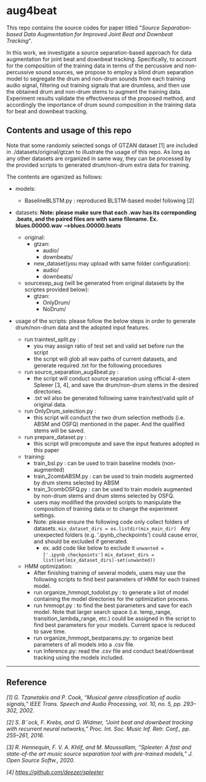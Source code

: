 # aug4beat

This repo contains the source codes for paper titled 
"*Source Separation-based Data Augmentation for Improved Joint Beat and Downbeat Tracking*".


In this work, we investigate a source separation-based approach for data augmentation for joint beat and downbeat tracking. Specifically, to account for the composition of the training data in terms of the percussive and non-percussive sound sources, we propose to employ a blind drum separation model to segregate the drum and non-drum sounds from each training audio signal, filtering out training signals that are drumless, and then use the obtained drum and non-drum stems to augment the training data. Experiment results validate the effectiveness of the proposed method, and accordingly the importance of drum sound composition in the training data for beat and downbeat tracking.



## Contents and usage of this repo
Note that some randomly selected songs of GTZAN dataset [1] are included in ./datasets/original/gtzan to illustrate the usage of this repo. As long as any other datasets are organized in same way, they can be processed by the provided scripts to generated drum/non-drum extra data for training.


The contents are oganized as follows:
* models: 
    * BaselineBLSTM.py : reproduced BLSTM-based model following [2]

* datasets:
    **Note: please make sure that each .wav has its correponding .beats, and the paired files are with same filename. Ex. blues.00000.wav -->blues.00000.beats**
    * original:
        * gtzan:
            * audio/
            * downbeats/
        * new_dataset(you may upload with same folder configuration):
            * audio/
            * downbeats/
    * sourcesep_aug (will be generated from original datasets by the scriptes provided below):
        * gtzan:
            * OnlyDrum/
            * NoDrum/
* usage of the scripts: please follow the below steps in order to generate drum/non-drum data and the adopted input features.
    * run traintest_split.py :
        * you may assign ratio of test set and valid set before run the script
        * the script will glob all wav paths of current datasets, and generate required .txt for the following procedures
    * run source_separation_aug4beat.py :
        * the script will conduct source separation using official 4-stem Spleeer [3, 4], and save the drum/non-drum stems in the desired directories.
        * .txt wil also be generated following same train/test/valid split of original data.
    * run OnlyDrum_selection.py :
        * this script will conduct the two drum selection methods (i.e. ABSM and OSFQ) mentioned in the paper. And the qualified stems will be saved.
    * run prepare_dataset.py :
        * this script will precompute and save the input features adopted in this paper
    * training:
        * train_bsl.py : can be used to train baseline models (non-augmented)
        * train_2combABSM.py : can be used to train models augmented by drum stems selected by ABSM
        * train_3combOSFQ.py : can be used to train models augmented by non-drum stems and drum stems selected by OSFQ.
        * users may modified the provided scripts to manipulate the composition of training data or to change the experiment settings. 
        * Note: please ensure the following code only collect folders of datasets.
         `mix_dataset_dirs = os.listdir(mix_main_dir) `
        Any unexpected folders (e.g. '.ipynb_checkpoints') could cause error, and should be excluded if generated. 
            * ex. add code like below to exclude it 
            `unwanted = ['.ipynb_checkpoints']`
            `mix_dataset_dirs = list(set(mix_dataset_dirs)-set(unwanted))`
    * HMM optimization:
        * After finishing training of several models, users may use the following scripts to find best parameters of HMM for each trained model.   
        * run organize_hmmopt_todolist.py : to generate a list of model containing the model directories for the optimization process.
        * run hmmopt.py : to find the best parameters and save for each model. Note that larger search space (i.e. temp_range, transition_lambda_range, etc.) could be assigned in the script to find best parameters for your models. Current space is reduced to save time.
        * run organize_hmmopt_bestparams.py: to organize best parameters of all models into a .csv file.
        * run Inference.py: read the .csv file and conduct beat/downbeat tracking using the models included.


    


---




## Reference
*[1] G. Tzanetakis and P. Cook, “Musical genre classification of audio signals,” IEEE Trans. Speech and Audio Processing, vol. 10, no. 5, pp. 293–302, 2002.*

*[2] S. B¨ock, F. Krebs, and G. Widmer, “Joint beat and downbeat tracking with recurrent neural networks,” Proc. Int. Soc. Music Inf. Retr. Conf., pp. 255–261, 2016.*

*[3] R. Hennequin, F. V. A. Khlif, and M. Moussallam, “Spleeter: A fast and state-of-the art music source separation tool with pre-trained models,” J. Open Source Softw., 2020.*

*[4] https://github.com/deezer/spleeter*
